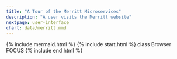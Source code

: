```yaml
---
title: "A Tour of the Merritt Microservices"
description: "A user visits the Merritt website"
nextpage: user-interface
chart: data/merritt.mmd
---
```


{% include mermaid.html %}
{% include start.html %}
  class Browser FOCUS
{% include end.html %}
